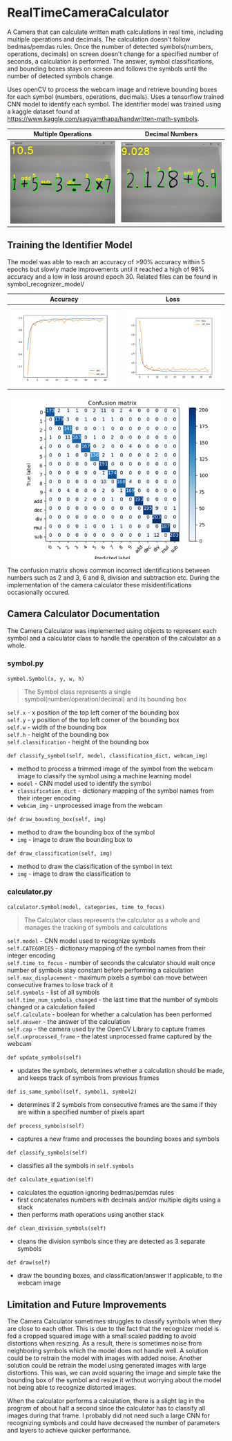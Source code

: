 # RealTimeCameraCalculator
A Camera that can calculate written math calculations in real time, including multiple operations and decimals. The calculation doesn't follow bedmas/pemdas rules. Once the number of detected symbols(numbers, operations, decimals) on screen doesn't change for a specified number of seconds, a calculation is performed. The answer, symbol classifications, and bounding boxes stays on screen and follows the symbols until the number of detected symbols change.

Uses openCV to process the webcam image and retrieve bounding boxes for each symbol (numbers, operations, decimals). Uses a tensorflow trained CNN model to identify each symbol. The identifier model was trained using a kaggle dataset found at https://www.kaggle.com/sagyamthapa/handwritten-math-symbols. 

Multiple Operations            |  Decimal Numbers
:-------------------------:|:-------------------------:
![](https://github.com/chenalan02/CameraCalculator/blob/main/Readme%20Images/Screenshot%202021-08-30%20212950.png)  |  ![](https://github.com/chenalan02/CameraCalculator/blob/main/Readme%20Images/Screenshot%202021-08-30%20180311.png)

## Training the Identifier Model

The model was able to reach an accuracy of >90% accuracy within 5 epochs but slowly made improvements until it reached a high of 98% accuracy and a low in loss around epoch 30. Related files can be found in symbol_recognizer_model/

Accuracy          |  Loss
:-------------------------:|:-------------------------:
![](https://github.com/chenalan02/CameraCalculator/blob/main/Readme%20Images/acc.png)  |  ![](https://github.com/chenalan02/CameraCalculator/blob/main/Readme%20Images/loss.png)

![Confusion Matrix](https://github.com/chenalan02/CameraCalculator/blob/main/Readme%20Images/confusion%20matrix.png)

The confusion matrix shows common incorrect identifications between numbers such as 2 and 3, 6 and 8, division and subtraction etc. During the implementation of the camera calculator these misidentifications occasionally occured.

## Camera Calculator Documentation
The Camera Calculator was implemented using objects to represent each symbol and a calculator class to handle the operation of the calculator as a whole.

### symbol.py

`symbol.Symbol(x, y, w, h)`
> The Symbol class represents a single symbol(number/operation/decimal) and its bounding box

`self.x` - x position of the top left corner of the bounding box\
`self.y` - y position of the top left corner of the bounding box\
`self.w` - width of the bounding box\
`self.h` - height of the bounding box\
`self.classification` -  height of the bounding box

`def classify_symbol(self, model, classification_dict, webcam_img)`
* method to process a trimmed image of the symbol from the webcam image to classify the symbol using a machine learning model
* `model` - CNN model used to identify the symbol
* `classification_dict` - dictionary mapping of the symbol names from their integer encoding
* `webcam_img` - unprocessed image from the webcam

`def draw_bounding_box(self, img)`
* method to draw the bounding box of the symbol
* `img` - image to draw the bounding box to

`def draw_classification(self, img)`
* method to draw the classification of the symbol in text
* `img` - image to draw the classification to

### calculator.py

`calculator.Symbol(model, categories, time_to_focus)`
> The Calculator class represents the calculator as a whole and manages the tracking of symbols and calculations

`self.model` - CNN model used to recognize symbols\
`self.CATEGORIES` - dictionary mapping of the symbol names from their integer encoding\
`self.time_to_focus` - number of seconds the calculator should wait once number of symbols stay constant before performing a calculation\
`self.max_displacement` - maximum pixels a symbol can move between consecutive frames to lose track of it\
`self.symbols` - list of all symbols\
`self.time_num_symbols_changed` - the last time that the number of symbols changed or a calculation failed\
`self.calculate` - boolean for whether a calculation has been performed\
`self.answer` - the answer of the calculation\
`self.cap` - the camera used by the OpenCV Library to capture frames\
`self.unprocessed_frame` - the latest unprocessed frame captured by the webcam

`def update_symbols(self)`
* updates the symbols, determines whether a calculation should be made, and keeps track of symbols from previous frames

`def is_same_symbol(self, symbol1, symbol2)`
* determines if 2 symbols from consecutive frames are the same if they are within a specified number of pixels apart

`def process_symbols(self)`
* captures a new frame and processes the bounding boxes and symbols

`def classify_symbols(self)`
* classifies all the symbols in `self.symbols`

`def calculate_equation(self)`
* calculates the equation ignoring bedmas/pemdas rules
* first concatenates numbers with decimals and/or multiple digits using a stack
* then performs math operations using another stack

`def clean_division_symbols(self)`
* cleans the division symbols since they are detected as 3 separate symbols

`def draw(self)`
* draw the bounding boxes, and classification/answer if applicable, to the webcam image

## Limitation and Future Improvements
The Camera Calculator sometimes struggles to classify symbols when they are close to each other. This is due to the fact that the recognizer model is fed a cropped squared image with a small scaled padding to avoid distortions when resizing. As a result, there is sometimes noise from neighboring symbols which the model does not handle well. A solution could be to retrain the model with images with added noise. Another solution could be retrain the model using generated images with large distortions. This was, we can avoid squaring the image and simple take the bounding box of the symbol and resize it without worrying about the model not being able to recognize distorted images.

When the calculator performs a calculation, there is a slight lag in the program of about half a second since the calculator has to classify all images during that frame. I probably did not need such a large CNN for recognizing symbols and could have decreased the number of parameters and layers to achieve quicker performance.
